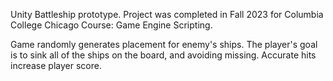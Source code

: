 Unity Battleship prototype. 
Project was completed in Fall 2023 for Columbia College Chicago Course: Game Engine Scripting.

Game randomly generates placement for enemy's ships. 
The player's goal is to sink all of the ships on the board, and avoiding missing.
Accurate hits increase player score.

